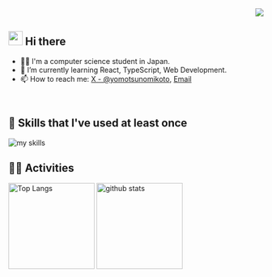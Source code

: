 <!-- 1. GitHub usernameを変更 -->
<div align="right">
  <img src="https://komarev.com/ghpvc/?username=apamanoko" />
</div>


<!-- 2. プロフィールや連絡先を変更 -->
## <img src="https://media.giphy.com/media/hvRJCLFzcasrR4ia7z/giphy.gif" width="28"> Hi there

- 🧑‍💻 I'm a computer science student in Japan.
- 🌱 I’m currently learning React, TypeScript, Web Development.
- 📫 How to reach me: [X - @yomotsunomikoto](https://twitter.com/yomotsunomikoto), [Email](apamanoko221@yahoo.co.jp)
<br>


<!-- 3. 好きな技術スタックに変更 -->
<!-- ライトモート：theme=light, ダークモート：theme=dark -->
<!-- アイコンの選択肢一覧：https://arc.net/l/quote/zizyykfh -->
## 🌱 Skills that I've used at least once
<img alt="my skills" src="https://skillicons.dev/icons?theme=dark&perline=7&i=html,css,c,java,js,ts,react,next,figma,python,solidity,vim,github,aws,swift" />
<br>


<!-- 4. GitHub usernameを変更, 2箇所 -->
<!-- ライトモート：theme=light, ダークモート：theme=vue-dark  -->
## 🏃‍♀️ Activities
<div align="left"> 
  <img alt="Top Langs" height="170px" src="https://github-readme-stats.vercel.app/api?username=apamanoko&theme=vue-dark&layout=compact" />
  <img alt="github stats" height="170px" src="https://github-readme-stats.vercel.app/api/top-langs/?username=apamanoko&theme=vue-dark&layout=compact" />
</div>


<!--
This repository is a ✨ _special_ ✨ repository because its `README.md` (this file) appears on your GitHub profile.

Here are some ideas to get you started:

- 🔭 I’m currently working on ...
- 🌱 I’m currently learning ...
- 👯 I’m looking to collaborate on ...
- 🤔 I’m looking for help with ...
- 💬 Ask me about ...
- 📫 How to reach me: ...
- 😄 Pronouns: ...
- ⚡ Fun fact: ...
-->

